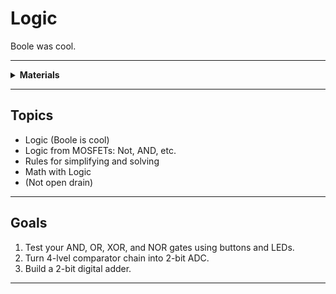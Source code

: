 # Logic

Boole was cool.

----

<details><summary><b>Materials</b></summary><p>

Contents|Level|Description| # |Data|Link|
:-------|:---:|:----------|:-:|:--:|:--:|
Gate (AND)|10|4xAND gate|1|[-D-](_resources/datasheets/AND_gates.pdf)|[-L-](https://uk.farnell.com/texas-instruments/cd4081be/ic-4000-cmos-4081-dip14-18v/dp/3120147)
Gate (OR)|10|4xOR gate|1|[-D-](_resources/datasheets/OR_gates.pdf)|[-L-](https://uk.farnell.com/texas-instruments/cd4072be/ic-gate/dp/3120138)
Gate (NOR)|10|4xNOR gate|1|[-D-](_resources/datasheets/NOR_gates.pdf)|[-L-](https://uk.farnell.com/texas-instruments/cd4001be/ic-nor-quad-4000-cmos-14dip/dp/3120100)
Gate (XOR)|10|4xXOR gate|1|[-D-](_resources/datasheets/XOR_gates.pdf)|[-L-](https://uk.farnell.com/texas-instruments/cd4070be/ic-4000-cmos-4070-dip14-18v/dp/3120134)

</p></details>

----

## Topics

- Logic (Boole is cool)
- Logic from MOSFETs: Not, AND, etc.
- Rules for simplifying and solving
- Math with Logic
- (Not open drain)

----

## Goals

1. Test your AND, OR, XOR, and NOR gates using buttons and LEDs.
2. Turn 4-lvel comparator chain into 2-bit ADC.
3. Build a 2-bit digital adder.

----
